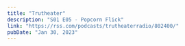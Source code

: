```yaml
---
title: "Trutheater"
description: "S01 E05 - Popcorn Flick"
link: "https://rss.com/podcasts/trutheaterradio/802400/"
pubDate: "Jan 30, 2023"
---
```

